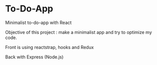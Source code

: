 # To-Do-App
Minimalist to-do-app with React

Objective of this project : make a minimalist app and try to optimize my code.

Front is using reactstrap, hooks and Redux

Back with Express (Node.js)
